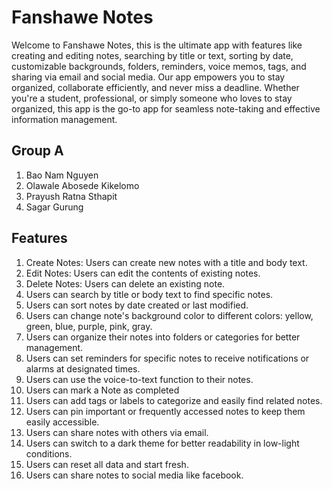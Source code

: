 # Fanshawe Notes

Welcome to Fanshawe Notes, this is the ultimate app with features like creating and editing notes, searching by title or text, sorting by date, customizable backgrounds, folders, reminders, voice memos, tags, and sharing via email and social media. Our app empowers you to stay organized, collaborate efficiently, and never miss a deadline. Whether you're a student, professional, or simply someone who loves to stay organized, this app is the go-to app for seamless note-taking and effective information management.

## Group A

1. Bao Nam Nguyen
2. Olawale Abosede Kikelomo
3. Prayush Ratna Sthapit
4. Sagar Gurung

## Features

1. Create Notes: Users can create new notes with a title and body text.
2. Edit Notes: Users can edit the contents of existing notes.
3. Delete Notes: Users can delete an existing note.
4. Users can search by title or body text to find specific notes.
5. Users can sort notes by date created or last modified.
6. Users can change note's background color to different colors: yellow, green, blue, purple, pink, gray.
7. Users can organize their notes into folders or categories for better management.
8. Users can set reminders for specific notes to receive notifications or alarms at designated times.
9. Users can use the voice-to-text function to their notes.
10. Users can mark a Note as completed
11. Users can add tags or labels to categorize and easily find related notes.
12. Users can pin important or frequently accessed notes to keep them easily accessible.
13. Users can share notes with others via email.
14. Users can switch to a dark theme for better readability in low-light conditions.
15. Users can reset all data and start fresh.
16. Users can share notes to social media like facebook.